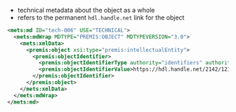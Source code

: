 * technical metadata about the object as a whole
* refers to the permanent `hdl.handle.net` link for the object

```xml
<mets:md ID="tech-006" USE="TECHNICAL">
  <mets:mdWrap MDTYPE="PREMIS:OBJECT" MDTYPEVERSION="3.0">
    <mets:xmlData>
      <premis:object xsi:type="premis:intellectualEntity">
        <premis:objectIdentifier>
          <premis:objectIdentifierType authority="identifiers" authorityURI="http://id.loc.gov/vocabulary/identifiers" valueURI="http://id.loc.gov/vocabulary/identifiers/hdl">hdl</premis:objectIdentifierType>
          <premis:objectIdentifierValue>https://hdl.handle.net/2142/121056</premis:objectIdentifierValue>
        </premis:objectIdentifier>
      </premis:object>
    </mets:xmlData>
  </mets:mdWrap>
</mets:md>
```